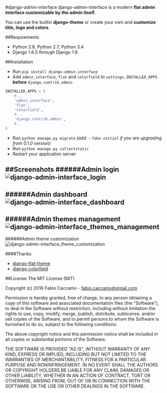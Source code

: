 #django-admin-interface
django-admin-interface is a modern **flat admin interface customizable by the admin itself**.

You can use the builtin **django-theme** or create your own and **customize** **title, logo and colors**.

##Requirements
- Python 2.6, Python 2.7, Python 3.4
- Django 1.6.5 through Django 1.9

##Installation
- Run `pip install django-admin-interface`
- Add `admin_interface`, `flat` and `colorfield` to `settings.INSTALLED_APPS` **before** `django.contrib.admin`
```python
INSTALLED_APPS = (
    #...
    'admin_interface',
    'flat',
    'colorfield',
    #...
    'django.contrib.admin',
    #...
)
```
- Run ``python manage.py migrate`` *(add ``--fake-initial`` if you are upgrading from 0.1.0 version)*
- Run ``python manage.py collectstatic``
- Restart your application server

##Screenshots
######Admin login
![django-admin-interface_login](https://cloud.githubusercontent.com/assets/1035294/11240233/55c8d4ba-8df1-11e5-9568-00fdc987ede8.gif)
---
######Admin dashboard
![django-admin-interface_dashboard](https://cloud.githubusercontent.com/assets/1035294/11240239/627c0362-8df1-11e5-81fa-216366a5d8da.gif)
---
######Admin themes management
![django-admin-interface_themes_management](https://cloud.githubusercontent.com/assets/1035294/11240245/6cd1c342-8df1-11e5-928b-f22217474d3d.gif)
---
######Admin theme customization
![django-admin-interface_theme_customization](https://cloud.githubusercontent.com/assets/1035294/11240250/7350d942-8df1-11e5-9b28-f2f54c333cdc.gif)

####Thanks
- [django-flat-theme](https://github.com/elky/django-flat-theme/)
- [django-colorfield](https://github.com/jaredly/django-colorfield/)

##License
The MIT License (MIT)

Copyright (c) 2016 Fabio Caccamo - fabio.caccamo@gmail.com

Permission is hereby granted, free of charge, to any person obtaining a copy
of this software and associated documentation files (the "Software"), to deal
in the Software without restriction, including without limitation the rights
to use, copy, modify, merge, publish, distribute, sublicense, and/or sell
copies of the Software, and to permit persons to whom the Software is
furnished to do so, subject to the following conditions:

The above copyright notice and this permission notice shall be included in
all copies or substantial portions of the Software.

THE SOFTWARE IS PROVIDED "AS IS", WITHOUT WARRANTY OF ANY KIND, EXPRESS OR
IMPLIED, INCLUDING BUT NOT LIMITED TO THE WARRANTIES OF MERCHANTABILITY,
FITNESS FOR A PARTICULAR PURPOSE AND NONINFRINGEMENT. IN NO EVENT SHALL THE
AUTHORS OR COPYRIGHT HOLDERS BE LIABLE FOR ANY CLAIM, DAMAGES OR OTHER
LIABILITY, WHETHER IN AN ACTION OF CONTRACT, TORT OR OTHERWISE, ARISING FROM,
OUT OF OR IN CONNECTION WITH THE SOFTWARE OR THE USE OR OTHER DEALINGS IN
THE SOFTWARE.

